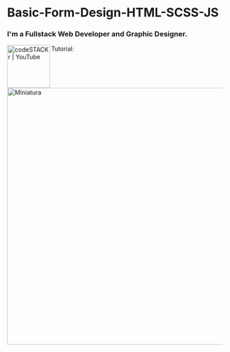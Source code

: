 # Basic-Form-Design-HTML-SCSS-JS

### I'm a Fullstack Web Developer and Graphic Designer.

Tutorial: [<img align="left" alt="codeSTACKr | YouTube" width="100px" src="https://cdn.cdnlogo.com/logos/y/92/youtube.svg" />][youtube]

<br />

[youtube]: https://www.youtube.com/watch?v=IUFwhSIXxco


<img align="left" alt="Miniatura" width="600px" src="https://i.ibb.co/B2MkLPy/miniatura.png" />

